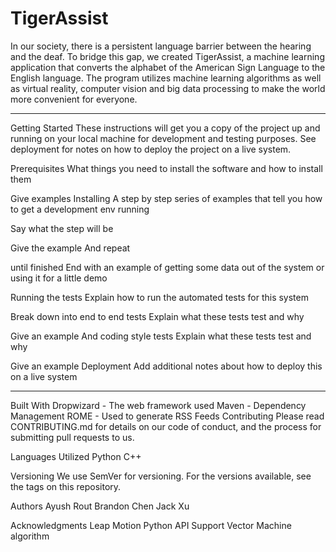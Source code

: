 # TigerAssist

In our society, there is a persistent language barrier between the hearing and the deaf. To bridge this gap, we created TigerAssist, a machine learning application that converts the alphabet of the American Sign Language to the English language. The program utilizes machine learning algorithms as well as virtual reality, computer vision and big data processing to make the world more convenient for everyone.

------------------------------------
Getting Started
These instructions will get you a copy of the project up and running on your local machine for development and testing purposes. See deployment for notes on how to deploy the project on a live system.

Prerequisites
What things you need to install the software and how to install them

Give examples
Installing
A step by step series of examples that tell you how to get a development env running

Say what the step will be

Give the example
And repeat

until finished
End with an example of getting some data out of the system or using it for a little demo

Running the tests
Explain how to run the automated tests for this system

Break down into end to end tests
Explain what these tests test and why

Give an example
And coding style tests
Explain what these tests test and why

Give an example
Deployment
Add additional notes about how to deploy this on a live system

------------------------------------

Built With
Dropwizard - The web framework used
Maven - Dependency Management
ROME - Used to generate RSS Feeds
Contributing
Please read CONTRIBUTING.md for details on our code of conduct, and the process for submitting pull requests to us.

Languages Utilized
Python
C++

Versioning
We use SemVer for versioning. For the versions available, see the tags on this repository.

Authors
Ayush Rout
Brandon Chen
Jack Xu

Acknowledgments
Leap Motion Python API
Support Vector Machine algorithm
